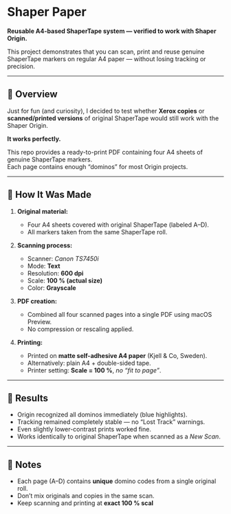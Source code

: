 # Shaper Paper

**Reusable A4-based ShaperTape system — verified to work with Shaper Origin.**

This project demonstrates that you can scan, print and reuse genuine ShaperTape markers on regular A4 paper — without losing tracking or precision.

---

## 📄 Overview

Just for fun (and curiosity), I decided to test whether **Xerox copies** or **scanned/printed versions** of original ShaperTape would still work with the Shaper Origin.

**It works perfectly.**

This repo provides a ready-to-print PDF containing four A4 sheets of genuine ShaperTape markers.  
Each page contains enough “dominos” for most Origin projects.

---

## 🧩 How It Was Made

1. **Original material:**  
   - Four A4 sheets covered with original ShaperTape (labeled A–D).  
   - All markers taken from the same ShaperTape roll.

2. **Scanning process:**  
   - Scanner: *Canon TS7450i*  
   - Mode: **Text**  
   - Resolution: **600 dpi**  
   - Scale: **100 % (actual size)**  
   - Color: **Grayscale**  

3. **PDF creation:**  
   - Combined all four scanned pages into a single PDF using macOS Preview.  
   - No compression or rescaling applied.

4. **Printing:**  
   - Printed on **matte self-adhesive A4 paper** (Kjell & Co, Sweden).  
   - Alternatively: plain A4 + double-sided tape.  
   - Printer setting: **Scale = 100 %**, *no “fit to page”*.

---

## 🎯 Results

- Origin recognized all dominos immediately (blue highlights).  
- Tracking remained completely stable — no “Lost Track” warnings.  
- Even slightly lower-contrast prints worked fine.  
- Works identically to original ShaperTape when scanned as a *New Scan*.

---

## 🧠 Notes

- Each page (A–D) contains **unique** domino codes from a single original roll.  
- Don’t mix originals and copies in the same scan.  
- Keep scanning and printing at **exact 100 % scal**
